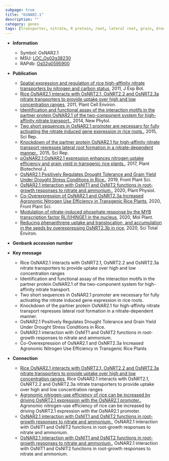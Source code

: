 ```yaml
---
subpage: true
title: "OsNAR2.1"
description: ""
category: genes
tags: [transporter, nitrate, R protein, root, lateral root, grain, drought, tolerance, grain yield, yield, drought tolerance, stress, drought stress, drought stress , nitrogen]
---
```


* **Information**  
    + Symbol: OsNAR2.1  
    + MSU: [LOC_Os02g38230](http://rice.plantbiology.msu.edu/cgi-bin/ORF_infopage.cgi?orf=LOC_Os02g38230)  
    + RAPdb: [Os02g0595900](http://rapdb.dna.affrc.go.jp/viewer/gbrowse_details/irgsp1?name=Os02g0595900)  

* **Publication**  
    + [Spatial expression and regulation of rice high-affinity nitrate transporters by nitrogen and carbon status](http://www.ncbi.nlm.nih.gov/pubmed?term=Spatial+expression+and+regulation+of+rice+high-affinity+nitrate+transporters+by+nitrogen+and+carbon+status%5BTitle%5D), 2011, J Exp Bot.
    + [Rice OsNAR2.1 interacts with OsNRT2.1, OsNRT2.2 and OsNRT2.3a nitrate transporters to provide uptake over high and low concentration ranges](http://www.ncbi.nlm.nih.gov/pubmed?term=Rice+OsNAR2.1+interacts+with+OsNRT2.1,+OsNRT2.2+and+OsNRT2.3a+nitrate+transporters+to+provide+uptake+over+high+and+low+concentration+ranges%5BTitle%5D), 2011, Plant Cell Environ.
    + [Identification and functional assay of the interaction motifs in the partner protein OsNAR2.1 of the two-component system for high-affinity nitrate transport.](http://www.ncbi.nlm.nih.gov/pubmed?term=Identification+and+functional+assay+of+the+interaction+motifs+in+the+partner+protein+OsNAR2.1+of+the+two-component+system+for+high-affinity+nitrate+transport.%5BTitle%5D), 2014, New Phytol.
    + [Two short sequences in OsNAR2.1 promoter are necessary for fully activating the nitrate induced gene expression in rice roots.](http://www.ncbi.nlm.nih.gov/pubmed?term=Two+short+sequences+in+OsNAR2.1+promoter+are+necessary+for+fully+activating+the+nitrate+induced+gene+expression+in+rice+roots.%5BTitle%5D), 2015, Sci Rep.
    + [Knockdown of the partner protein OsNAR2.1 for high-affinity nitrate transport represses lateral root formation in a nitrate-dependent manner.](http://www.ncbi.nlm.nih.gov/pubmed?term=Knockdown+of+the+partner+protein+OsNAR2.1+for+high-affinity+nitrate+transport+represses+lateral+root+formation+in+a+nitrate-dependent+manner.%5BTitle%5D), 2015, Sci Rep.
    + [pOsNAR2.1:OsNAR2.1 expression enhances nitrogen uptake efficiency and grain yield in transgenic rice plants.](http://www.ncbi.nlm.nih.gov/pubmed?term=pOsNAR2.1:OsNAR2.1+expression+enhances+nitrogen+uptake+efficiency+and+grain+yield+in+transgenic+rice+plants.%5BTitle%5D), 2017, Plant Biotechnol J.
    + [OsNAR2.1 Positively Regulates Drought Tolerance and Grain Yield Under Drought Stress Conditions in Rice.](http://www.ncbi.nlm.nih.gov/pubmed?term=OsNAR2.1+Positively+Regulates+Drought+Tolerance+and+Grain+Yield+Under+Drought+Stress+Conditions+in+Rice.%5BTitle%5D), 2019, Front Plant Sci.
    + [OsNAR2.1 interaction with OsNIT1 and OsNIT2 functions in root-growth responses to nitrate and ammonium.](http://www.ncbi.nlm.nih.gov/pubmed?term=OsNAR2.1+interaction+with+OsNIT1+and+OsNIT2+functions+in+root-growth+responses+to+nitrate+and+ammonium.%5BTitle%5D), 2020, Plant Physiol.
    + [Co-Overexpression of OsNAR2.1 and OsNRT2.3a Increased Agronomic Nitrogen Use Efficiency in Transgenic Rice Plants](http://www.ncbi.nlm.nih.gov/pubmed?term=Co-Overexpression+of+OsNAR2.1+and+OsNRT2.3a+Increased+Agronomic+Nitrogen+Use+Efficiency+in+Transgenic+Rice+Plants%5BTitle%5D), 2020, Front Plant Sci.
    + [Modulation of nitrate-induced phosphate response by the MYB transcription factor RLI1/HINGE1 in the nucleus](http://www.ncbi.nlm.nih.gov/pubmed?term=Modulation+of+nitrate-induced+phosphate+response+by+the+MYB+transcription+factor+RLI1/HINGE1+in+the+nucleus%5BTitle%5D), 2020, Mol Plant.
    + [Reducing phenanthrene uptake and translocation, and accumulation in the seeds by overexpressing OsNRT2.3b in rice](http://www.ncbi.nlm.nih.gov/pubmed?term=Reducing+phenanthrene+uptake+and+translocation,+and+accumulation+in+the+seeds+by+overexpressing+OsNRT2.3b+in+rice%5BTitle%5D), 2020, Sci Total Environ.

* **Genbank accession number**  

* **Key message**  
    + Rice OsNAR2.1 interacts with OsNRT2.1, OsNRT2.2 and OsNRT2.3a nitrate transporters to provide uptake over high and low concentration ranges
    + Identification and functional assay of the interaction motifs in the partner protein OsNAR2.1 of the two-component system for high-affinity nitrate transport.
    + Two short sequences in OsNAR2.1 promoter are necessary for fully activating the nitrate induced gene expression in rice roots.
    + Knockdown of the partner protein OsNAR2.1 for high-affinity nitrate transport represses lateral root formation in a nitrate-dependent manner.
    + OsNAR2.1 Positively Regulates Drought Tolerance and Grain Yield Under Drought Stress Conditions in Rice.
    + OsNAR2.1 interaction with OsNIT1 and OsNIT2 functions in root-growth responses to nitrate and ammonium.
    + Co-Overexpression of OsNAR2.1 and OsNRT2.3a Increased Agronomic Nitrogen Use Efficiency in Transgenic Rice Plants

* **Connection**  
    + [Rice OsNAR2.1 interacts with OsNRT2.1, OsNRT2.2 and OsNRT2.3a nitrate transporters to provide uptake over high and low concentration ranges](http://www.ncbi.nlm.nih.gov/pubmed?term=Rice+OsNAR2.1+interacts+with+OsNRT2.1,+OsNRT2.2+and+OsNRT2.3a+nitrate+transporters+to+provide+uptake+over+high+and+low+concentration+ranges%5BTitle%5D), Rice OsNAR2.1 interacts with OsNRT2.1, OsNRT2.2 and OsNRT2.3a nitrate transporters to provide uptake over high and low concentration ranges
    + [Agronomic nitrogen-use efficiency of rice can be increased by driving OsNRT2.1 expression with the OsNAR2.1 promoter.](http://www.ncbi.nlm.nih.gov/pubmed?term=Agronomic+nitrogen-use+efficiency+of+rice+can+be+increased+by+driving+OsNRT2.1+expression+with+the+OsNAR2.1+promoter.%5BTitle%5D), Agronomic nitrogen-use efficiency of rice can be increased by driving OsNRT2.1 expression with the OsNAR2.1 promoter.
    + [OsNAR2.1 interaction with OsNIT1 and OsNIT2 functions in root-growth responses to nitrate and ammonium.](http://www.ncbi.nlm.nih.gov/pubmed?term=OsNAR2.1+interaction+with+OsNIT1+and+OsNIT2+functions+in+root-growth+responses+to+nitrate+and+ammonium.%5BTitle%5D), OsNAR2.1 interaction with OsNIT1 and OsNIT2 functions in root-growth responses to nitrate and ammonium.
    + [OsNAR2.1 interaction with OsNIT1 and OsNIT2 functions in root-growth responses to nitrate and ammonium.](http://www.ncbi.nlm.nih.gov/pubmed?term=OsNAR2.1+interaction+with+OsNIT1+and+OsNIT2+functions+in+root-growth+responses+to+nitrate+and+ammonium.%5BTitle%5D), OsNAR2.1 interaction with OsNIT1 and OsNIT2 functions in root-growth responses to nitrate and ammonium.



